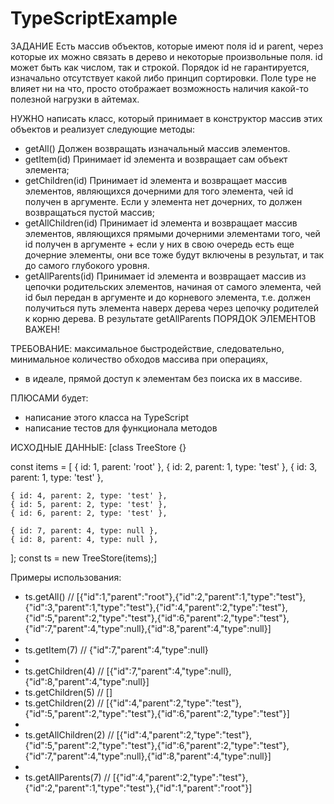 # TypeScriptExample

ЗАДАНИЕ
 Есть массив объектов, которые имеют поля id и parent, через которые их можно связать в дерево и некоторые произвольные поля. id может быть как числом, так и строкой. Порядок id не гарантируется, изначально отсутствует какой либо принцип сортировки. Поле type не влияет ни на что, просто отображает возможность наличия какой-то полезной нагрузки в айтемах. 
 

НУЖНО написать класс, который принимает в конструктор массив этих объектов и реализует следующие методы:
 *  getAll() Должен возвращать изначальный массив элементов.
 *  getItem(id) Принимает id элемента и возвращает сам объект элемента;
 *  getChildren(id) Принимает id элемента и возвращает массив элементов, являющихся дочерними для того элемента, чей id получен в аргументе. Если у элемента нет дочерних, то должен возвращаться пустой массив;
 *  getAllChildren(id) Принимает id элемента и возвращает массив элементов, являющихся прямыми дочерними элементами того, чей id получен в аргументе + если у них в свою очередь есть еще дочерние элементы, они все тоже будут включены в результат, и так до самого глубокого уровня.
 *  getAllParents(id) Принимает id элемента и возвращает массив из цепочки родительских элементов, начиная от самого элемента, чей id был передан в аргументе и до корневого элемента, т.е. должен получиться путь элемента наверх дерева через цепочку родителей к корню дерева. В результате getAllParents ПОРЯДОК ЭЛЕМЕНТОВ ВАЖЕН!
 
ТРЕБОВАНИЕ: максимальное быстродействие, следовательно, минимальное количество обходов массива при операциях,
 * в идеале, прямой доступ к элементам без поиска их в массиве.

 ПЛЮСАМИ будет:
 *  написание этого класса на TypeScript
 *  написание тестов для функционала методов

ИСХОДНЫЕ ДАННЫЕ:
[class TreeStore {}

const items = [
    { id: 1, parent: 'root' },
    { id: 2, parent: 1, type: 'test' },
    { id: 3, parent: 1, type: 'test' },

    { id: 4, parent: 2, type: 'test' },
    { id: 5, parent: 2, type: 'test' },
    { id: 6, parent: 2, type: 'test' },

    { id: 7, parent: 4, type: null },
    { id: 8, parent: 4, type: null },
];
const ts = new TreeStore(items);]


 Примеры использования:
 *  ts.getAll() // [{"id":1,"parent":"root"},{"id":2,"parent":1,"type":"test"},{"id":3,"parent":1,"type":"test"},{"id":4,"parent":2,"type":"test"},{"id":5,"parent":2,"type":"test"},{"id":6,"parent":2,"type":"test"},{"id":7,"parent":4,"type":null},{"id":8,"parent":4,"type":null}]
 *
 *  ts.getItem(7) // {"id":7,"parent":4,"type":null}
 *
 *  ts.getChildren(4) // [{"id":7,"parent":4,"type":null},{"id":8,"parent":4,"type":null}]
 *  ts.getChildren(5) // []
 *  ts.getChildren(2) // [{"id":4,"parent":2,"type":"test"},{"id":5,"parent":2,"type":"test"},{"id":6,"parent":2,"type":"test"}]
 *
 *  ts.getAllChildren(2) // [{"id":4,"parent":2,"type":"test"},{"id":5,"parent":2,"type":"test"},{"id":6,"parent":2,"type":"test"},{"id":7,"parent":4,"type":null},{"id":8,"parent":4,"type":null}]
 *
 *  ts.getAllParents(7) // [{"id":4,"parent":2,"type":"test"},{"id":2,"parent":1,"type":"test"},{"id":1,"parent":"root"}]
